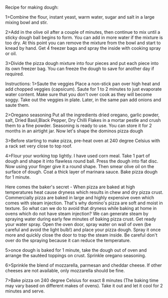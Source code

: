 Recipe for making dough:

1>Combine the flour, instant yeast, warm water, sugar and salt in a large mixing bowl and stir.

2>Add in the olive oil after a couple of minutes, then continue to mix until a sticky dough ball begins to form. You can add in more water if the mixture is too dry. At this point you can remove the mixture from the bowl and start to knead by hand.
Get 4 freezer bags and spray the inside with cooking spray or oil.

3>Divide the pizza dough mixture into four pieces and put each piece into its own freezer bag. You can freeze the dough to save for another day if required.

Instructions:
1>Saute the veggies
Place a non-stick pan over high heat and add chopped veggies (capsicum). Saute for 1 to 2 minutes to just evaporate water content. Make sure that you don't over cook as they will become soggy. Take out the veggies in plate.
Later, in the same pan add onions and saute them.

2>Oregano seasoning
Put all the ingredients dried oregano, garlic powder, salt, Dried Basil,Black Pepper, Dry Chilli Flakes in a mortar pestle and crush them to a fine powder. Seasoning is ready to use. You can store it for 2 months in an airtight jar.
Now let's shape the dominos pizza dough

3>Before starting to make pizza, pre-heat oven at 240 degree Celsius with
a rack set very close to top roof.

4>Flour your working top lightly. I have used corn meal. Take 1 part of dough and shape it into flawless round ball. Press the dough into flat disc. Now using your finger give it a round shape.
Then smear olive oil on the surface of dough.
Coat a thick layer of marinara sauce.
Bake pizza dough for 1 minute.

Here comes the baker's secret - When pizza are baked at high temperatures heat cause dryness which results in chew and dry pizza crust. Commercially pizza are baked in large and highly expensive oven which comes with steam injection. That's why domino's pizza are soft and moist in texture. So what can we do to avoid that dryness while baking at home in ovens which do not have steam injection? We can generate steam by spraying water during early few minutes of baking pizza crust.
Get ready your water spray. Open the oven door, spray water on wall of oven (be careful and avoid the light bulb!) and place your pizza dough. Spray it once more and quickly close the door to trap the steam inside. Be careful don't over do the spraying because it can reduce the temperature.

5>once dough is baked for 1 minute, take the dough out of oven and arrange the sautéed toppings on crust. Sprinkle oregano seasoning.

6>Sprinkle the blend of mozzarella, parmesan and cheddar cheese. If other cheeses are not available, only mozzarella should be fine.

7>Bake pizza on 240 degree Celsius for exact 8 minutes (The baking time may vary based on different makes of ovens). Take it out and let it cool for 2 minutes and serve.